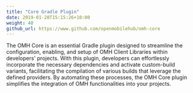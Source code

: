 ```yaml
---
title: "Core Gradle Plugin"
date: 2019-01-28T15:15:26+10:00
weight: 40
github_url: https://www.github.com/openmobilehub/omh-core
---
```


The OMH Core is an essential Gradle plugin designed to streamline the configuration, enabling, and setup of OMH Client Libraries within developers' projects. With this plugin, developers can effortlessly incorporate the necessary dependencies and activate custom-build variants, facilitating the compilation of various builds that leverage the defined providers. By automating these processes, the OMH Core plugin simplifies the integration of OMH functionalities into your projects.